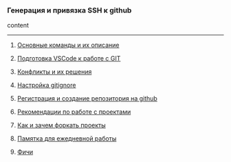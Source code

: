 ### Генерация и привязка SSH к github

content 

<hr>

1. [Основные команды и их описание]("1.md")

2. [Подготовка VSCode к работе с GIT]("2.md")

3. [Конфликты и их решения]("3.md")

4. [Настройка gitignore]("4.md")

5. [Регистрация и создание репозитория на github]("5.md")

6. [Рекомендации по работе с проектами]("6.md")

7. [Как и зачем форкать проекты]("7.md")

8. [Памятка для ежедневной работы]("8.md")

10. [Фичи]("10.md")
